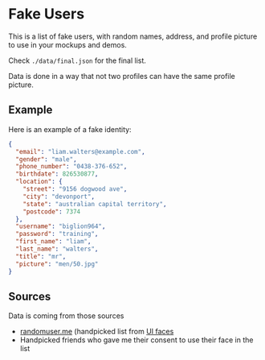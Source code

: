 # Fake Users

This is a list of fake users, with random names, address, and profile
picture to use in your mockups and demos.

Check `./data/final.json` for the final list.

Data is done in a way that not two profiles can have the same profile picture.

## Example

Here is an example of a fake identity:

```json
{
  "email": "liam.walters@example.com",
  "gender": "male",
  "phone_number": "0438-376-652",
  "birthdate": 826530877,
  "location": {
    "street": "9156 dogwood ave",
    "city": "devonport",
    "state": "australian capital territory",
    "postcode": 7374
  },
  "username": "biglion964",
  "password": "training",
  "first_name": "liam",
  "last_name": "walters",
  "title": "mr",
  "picture": "men/50.jpg"
}
```

## Sources

Data is coming from those sources

- [randomuser.me](https://randomuser.me/) (handpicked list from [UI
  faces](http://uifaces.com/)
- Handpicked friends who gave me their consent to use their face in the list

